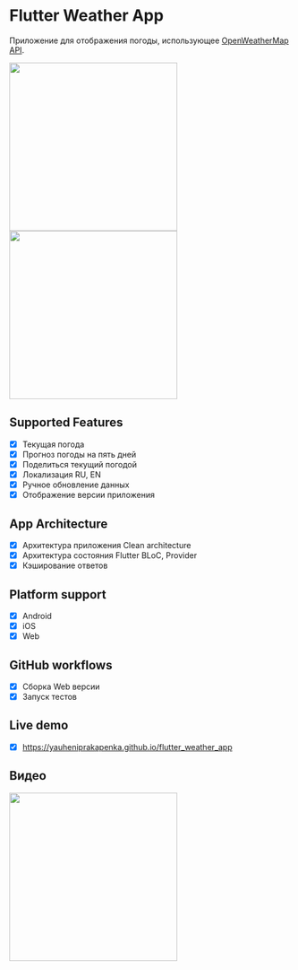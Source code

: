 # Flutter Weather App

Приложение для отображения погоды, использующее [OpenWeatherMap API](https://openweathermap.org/api).

<img src="https://user-images.githubusercontent.com/47568606/160629174-d2bfbb26-8f07-4a4f-b161-e660fe76452e.png" height=300>   <img src="https://user-images.githubusercontent.com/47568606/160629918-7f4c9f69-62f5-410a-8d26-2b5d759b8d3e.png" height=300>   

## Supported Features

- [x] Текущая погода
- [x] Прогноз погоды на пять дней
- [x] Поделиться текущий погодой
- [x] Локализация RU, EN
- [x] Ручное обновление данных
- [x] Отображение версии приложения

## App Architecture
- [x] Архитектура приложения Clean architecture
- [x] Архитектура состояния Flutter BLoC, Provider
- [x] Кэширование ответов

## Platform support
- [x] Android
- [x] iOS
- [x] Web

## GitHub workflows
- [x] Сборка Web версии
- [x] Запуск тестов

## Live demo
- [x]  https://yauheniprakapenka.github.io/flutter_weather_app

## Видео
<img src=".github/assets/demo-share.gif" height=300> 